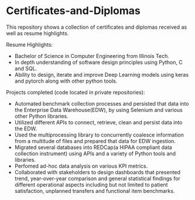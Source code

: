 # Certificates-and-Diplomas
This repository shows a collection of certificates and diplomas received as well as resume highlights.

Resume Highlights:
- Bachelor of Science in Computer Engineering from Illinois Tech. 
- In depth understanding of software design principles using Python, C and SQL.
- Ability to design, iterate and improve Deep Learning models using keras and pytorch along with other python tools.

Projects completed (code located in private repositories):
- Automated benchmark collection processes and persisted that data into the Enterprise Data Warehouse(EDW), by using Selenium and various other Python libraries.
- Utilized different APIs to connect, retrieve, clean and persist data into the EDW.
- Used the multiprocessing library to concurrently coalesce information from a multitude of files and prepared that data for EDW ingestion.
- Migrated several databases into REDCap(a HIPAA compliant data collection instrument) using APIs and a variety of Python tools and libraries.
- Perfomed ad-hoc data analysis on various KPI metrics. 
- Collaborated with stakeholders to design dashboards that presented trend, year-over-year comparison and general statistical findings for different operational aspects including but not limited to patient satisfaction, unplanned transfers and functional item benchmarks.
